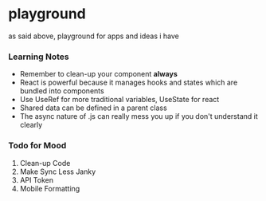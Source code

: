 # playground
as said above, playground for apps and ideas i have

### Learning Notes
* Remember to clean-up your component **always**
* React is powerful because it manages hooks and states which are bundled into components
* Use UseRef for more traditional variables, UseState for react
* Shared data can be defined in a parent class
* The async nature of .js can really mess you up if you don't understand it clearly

### Todo for Mood
1. Clean-up Code
2. Make Sync Less Janky
3. API Token
4. Mobile Formatting